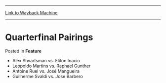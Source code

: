 
---
[Link to Wayback Machine](https://web.archive.org/web/20190605022050/https://magic.wizards.com/en/articles/archive/feature/quarterfinal-pairings-2000-01-01)

[_metadata_:wayback_url]:- "https://magic.wizards.com/en/articles/archive/feature/quarterfinal-pairings-2000-01-01"
[_metadata_:wayback_raw_url]:- "https://web.archive.org/web/20190605022050id_/https://magic.wizards.com/en/articles/archive/feature/quarterfinal-pairings-2000-01-01"
[_metadata_:wayback_capture_timestamp]:- "2019-06-05 02:20:50+00:00"
[_metadata_:publish_date]:- "2000-01-01"
[_metadata_:description]:- "Alex Shvartsman vs. Eliton Inacio Leopoldo Martins vs. Raphael Gunther Antoine Ruel vs. José Mangueira Guilherme Svaldi vs. Jose Barbero"
[_metadata_:generator]:- "Drupal 7 (http://drupal.org)"
---


Quarterfinal Pairings
=====================



 Posted in **Feature**












* Alex Shvartsman vs. Eliton Inacio
* Leopoldo Martins vs. Raphael Gunther
* Antoine Ruel vs. José Mangueira
* Guilherme Svaldi vs. Jose Barbero






